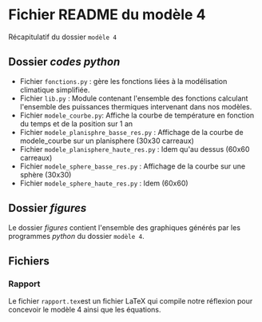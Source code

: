 # Fichier README du modèle 4

Récapitulatif du dossier `modèle 4`


## Dossier _codes python_

- Fichier `fonctions.py` : gère les fonctions liées à la modélisation climatique simplifiée.
- Fichier `lib.py` : Module contenant l'ensemble des fonctions calculant l'ensemble des puissances thermiques intervenant dans nos modèles.
- Fichier `modele_courbe.py`: Affiche la courbe de température en fonction du temps et de la position sur 1 an
- Fichier `modele_planisphre_basse_res.py` : Affichage de la courbe de modele_courbe sur un planisphere (30x30 carreaux)
- Fichier `modele_planisphere_haute_res.py` : Idem qu'au dessus (60x60 carreaux)
- Fichier `modele_sphere_basse_res.py` : Affichage de la courbe sur une sphère (30x30)
- Fichier `modele_sphere_haute_res.py` : Idem (60x60)


## Dossier _figures_

Le dossier _figures_ contient l'ensemble des graphiques générés par les programmes _python_ du dossier `modèle 4`.


## Fichiers
### Rapport

Le fichier `rapport.tex`est un fichier LaTeX qui compile notre réflexion pour concevoir le modèle 4 ainsi que les équations.
